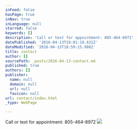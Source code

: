 ```yaml
---
inFeed: false
hasPage: true
inNav: true
inLanguage: null
starred: false
keywords: []
description: 'Call or text for appointment: 805-464-8972'
datePublished: '2016-04-13T19:01:18.631Z'
dateModified: '2016-04-13T18:59:15.986Z'
title: contact
author: []
sourcePath: _posts/2016-04-13-contact.md
published: true
authors: []
publisher:
  name: null
  domain: null
  url: null
  favicon: null
url: contact/index.html
_type: WebPage

---
```

Call or text for appointment: 805-464-8972
![](https://the-grid-user-content.s3-us-west-2.amazonaws.com/7e382e39-abf3-4862-9b0f-2e81c9e57308.png)
